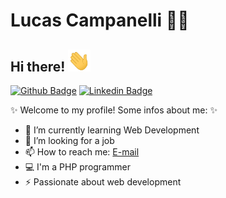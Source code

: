# **Lucas Campanelli** :man_technologist:

## Hi there! <img style="margin: 0 auto" src="https://github.com/ABSphreak/ABSphreak/blob/master/gifs/Hi.gif" height="35">

[![Github Badge](https://img.shields.io/badge/-Github-000?style=flat-square&logo=Github&logoColor=white)](https://github.com/lucascampanelli)
[![Linkedin Badge](https://img.shields.io/badge/-LinkedIn-blue?style=flat-square&logo=Linkedin&logoColor=white)](https://www.linkedin.com/in/lucascampanelli/)

✨ Welcome to my profile! Some infos about me: ✨

- 🌱 I’m currently learning Web Development
- 🤔 I’m looking for a job
- 📫 How to reach me: [E-mail](mailto:lucas.campanelli@outlook.com)
- 💻 I'm a PHP programmer
- ⚡ Passionate about web development
